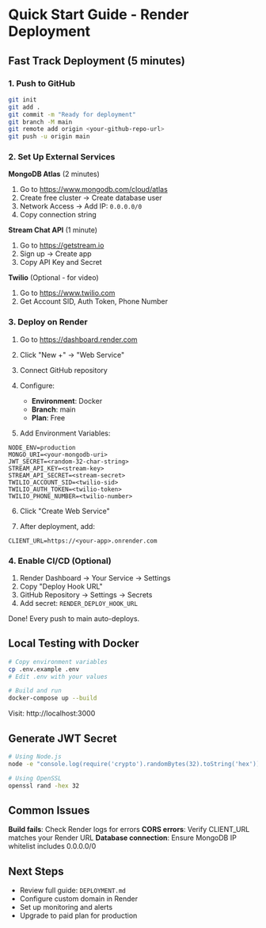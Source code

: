 # Quick Start Guide - Render Deployment

## Fast Track Deployment (5 minutes)

### 1. Push to GitHub
```bash
git init
git add .
git commit -m "Ready for deployment"
git branch -M main
git remote add origin <your-github-repo-url>
git push -u origin main
```

### 2. Set Up External Services

**MongoDB Atlas** (2 minutes)
1. Go to https://www.mongodb.com/cloud/atlas
2. Create free cluster → Create database user
3. Network Access → Add IP: `0.0.0.0/0`
4. Copy connection string

**Stream Chat API** (1 minute)
1. Go to https://getstream.io
2. Sign up → Create app
3. Copy API Key and Secret

**Twilio** (Optional - for video)
1. Go to https://www.twilio.com
2. Get Account SID, Auth Token, Phone Number

### 3. Deploy on Render

1. Go to https://dashboard.render.com
2. Click "New +" → "Web Service"
3. Connect GitHub repository
4. Configure:
   - **Environment**: Docker
   - **Branch**: main
   - **Plan**: Free

5. Add Environment Variables:
```
NODE_ENV=production
MONGO_URI=<your-mongodb-uri>
JWT_SECRET=<random-32-char-string>
STREAM_API_KEY=<stream-key>
STREAM_API_SECRET=<stream-secret>
TWILIO_ACCOUNT_SID=<twilio-sid>
TWILIO_AUTH_TOKEN=<twilio-token>
TWILIO_PHONE_NUMBER=<twilio-number>
```

6. Click "Create Web Service"

7. After deployment, add:
```
CLIENT_URL=https://<your-app>.onrender.com
```

### 4. Enable CI/CD (Optional)

1. Render Dashboard → Your Service → Settings
2. Copy "Deploy Hook URL"
3. GitHub Repository → Settings → Secrets
4. Add secret: `RENDER_DEPLOY_HOOK_URL`

Done! Every push to main auto-deploys.

## Local Testing with Docker

```bash
# Copy environment variables
cp .env.example .env
# Edit .env with your values

# Build and run
docker-compose up --build
```

Visit: http://localhost:3000

## Generate JWT Secret

```bash
# Using Node.js
node -e "console.log(require('crypto').randomBytes(32).toString('hex'))"

# Using OpenSSL
openssl rand -hex 32
```

## Common Issues

**Build fails**: Check Render logs for errors
**CORS errors**: Verify CLIENT_URL matches your Render URL
**Database connection**: Ensure MongoDB IP whitelist includes 0.0.0.0/0

## Next Steps

- Review full guide: `DEPLOYMENT.md`
- Configure custom domain in Render
- Set up monitoring and alerts
- Upgrade to paid plan for production
